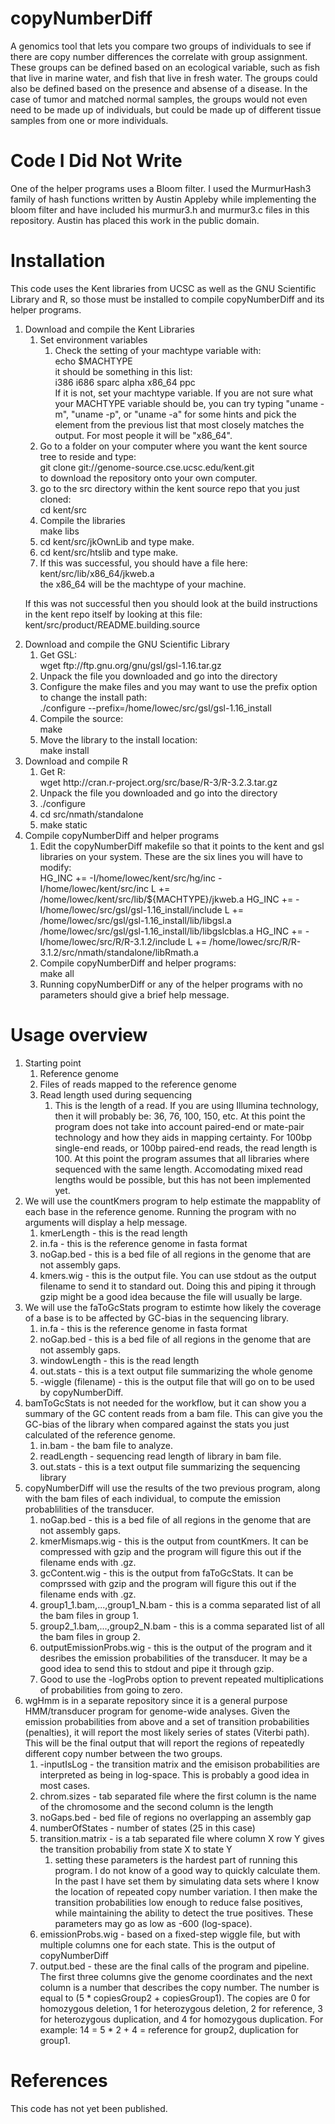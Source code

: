 copyNumberDiff
================

A genomics tool that lets you compare two groups of individuals to see if there are copy number differences
the correlate with group assignment.  These groups can be defined based on an ecological variable, such
as fish that live in marine water, and fish that live in fresh water.  The groups could also be defined
based on the presence and absense of a disease.  In the case of tumor and matched normal samples, the
groups would not even need to be made up of individuals, but could be made up of different tissue samples
from one or more individuals.


Code I Did Not Write
============
One of the helper programs uses a Bloom filter.  I used the MurmurHash3 family of hash functions written
by Austin Appleby while implementing the bloom filter and have included his murmur3.h and murmur3.c
files in this repository.  Austin has placed this work in the public domain.


Installation
============

This code uses the Kent libraries from UCSC as well as the GNU Scientific Library and R, so those must be installed
to compile copyNumberDiff and its helper programs.

<ol>
<li> Download and compile the Kent Libraries

<ol>
<li> Set environment variables

<ol>
<li> Check the setting of your machtype variable with:<br />
echo $MACHTYPE<br />
it should be something in this list:<br />
i386 i686 sparc alpha x86_64 ppc<br />
If it is not, set your machtype variable.
If you are not sure what your MACHTYPE variable should be, you can try typing "uname -m", "uname -p", or "uname -a"
for some hints and pick the element from the previous list that most closely matches the output.  For most people
it will be "x86_64".
</ol>

<li> Go to a folder on your computer where you want the kent source tree to reside and type:<br />
git clone git://genome-source.cse.ucsc.edu/kent.git<br />
to download the repository onto your own computer.
<li> go to the src directory within the kent source repo that you just cloned:<br />
cd kent/src<br />
<li> Compile the libraries<br />
make libs
<li> cd kent/src/jkOwnLib and type make.
<li> cd kent/src/htslib and type make.
<li> If this was successful, you should have a file here:<br />
kent/src/lib/x86_64/jkweb.a<br />
the x86_64 will be the machtype of your machine.</br />
</ol>

If this was not successful then you should look at the build instructions in the kent repo itself
by looking at this file:<br />
kent/src/product/README.building.source

<li> Download and compile the GNU Scientific Library

<ol>
<li> Get GSL:<br />
wget ftp://ftp.gnu.org/gnu/gsl/gsl-1.16.tar.gz
<li> Unpack the file you downloaded and go into the directory
<li> Configure the make files and you may want to use the prefix option to change the install path:<br />
./configure --prefix=/home/lowec/src/gsl/gsl-1.16_install
<li> Compile the source:<br />
make
<li> Move the library to the install location:<br />
make install
</ol>

<li> Download and compile R

<ol>
<li> Get R:<br />
wget http://cran.r-project.org/src/base/R-3/R-3.2.3.tar.gz
<li> Unpack the file you downloaded and go into the directory
<li> ./configure
<li> cd src/nmath/standalone
<li> make static
</ol>

<li> Compile copyNumberDiff and helper programs
<ol>
<li> Edit the copyNumberDiff makefile so that it points to the kent and gsl libraries on your system.  These
are the six lines you will have to modify:<br />
HG_INC += -I/home/lowec/kent/src/hg/inc -I/home/lowec/kent/src/inc
L += /home/lowec/kent/src/lib/${MACHTYPE}/jkweb.a
HG_INC += -I/home/lowec/src/gsl/gsl-1.16_install/include
L += /home/lowec/src/gsl/gsl-1.16_install/lib/libgsl.a /home/lowec/src/gsl/gsl-1.16_install/lib/libgslcblas.a
HG_INC += -I/home/lowec/src/R/R-3.1.2/include
L += /home/lowec/src/R/R-3.1.2/src/nmath/standalone/libRmath.a

<li> Compile copyNumberDiff and helper programs:<br />
make all

<li> Running copyNumberDiff or any of the helper programs with no parameters should give a brief help message.
</ol>
</ol>


Usage overview
==========
<ol>
<li> Starting point
<ol>
<li> Reference genome
<li> Files of reads mapped to the reference genome
<li> Read length used during sequencing
<ol>
<li> This is the length of a read.  If you are using Illumina technology, then it will probably be: 36,
76, 100, 150, etc.  At this point the program does not take into account paired-end or mate-pair technology
and how they aids in mapping certainty.  For 100bp single-end reads, or 100bp paired-end reads, the
read length is 100.  At this point the program assumes that all libraries where sequenced with the same
length.  Accomodating mixed read lengths would be possible, but this has not been implemented yet.
</ol>
</ol>

<li> We will use the countKmers program to help estimate the mappablity of
each base in the reference genome.  Running the program with no arguments
will display a help message.
<ol>
<li> kmerLength - this is the read length
<li> in.fa - this is the reference genome in fasta format
<li> noGap.bed - this is a bed file of all regions in the
genome that are not assembly gaps.
<li> kmers.wig - this is the output file.  You can use
stdout as the output filename to send it to standard out.
Doing this and piping it through gzip might be a good idea
because the file will usually be large.
</ol>

<li> We will use the faToGcStats program to estimte how likely the coverage
of a base is to be affected by GC-bias in the sequencing library.
<ol>
<li> in.fa - this is the reference genome in fasta format
<li> noGap.bed - this is a bed file of all regions in the
genome that are not assembly gaps.
<li> windowLength - this is the read length
<li> out.stats - this is a text output file summarizing the whole genome
<li> -wiggle (filename) - this is the output file that will go on to be
used by copyNumberDiff.
</ol>

<li> bamToGcStats is not needed for the workflow, but it can show you a summary
of the GC content reads from a bam file.  This can give you the GC-bias of the library
when compared against the stats you just calculated of the reference genome.
<ol>
<li> in.bam - the bam file to analyze.
<li> readLength - sequencing read length of library in bam file.
<li> out.stats - this is a text output file summarizing the sequencing library
</ol>

<li> copyNumberDiff will use the results of the two previous program, along with
the bam files of each individual, to compute the emission probablilities of the transducer.
<ol>
<li> noGap.bed - this is a bed file of all regions in the
genome that are not assembly gaps.
<li> kmerMismaps.wig - this is the output from countKmers.  It can be compressed with
gzip and the program will figure this out if the filename ends with .gz.
<li> gcContent.wig - this is the output from faToGcStats.  It can be comprssed with
gzip and the program will figure this out if the filename ends with .gz.
<li> group1_1.bam,...,group1_N.bam - this is a comma separated list of all the bam
files in group 1.
<li> group2_1.bam,...,group2_N.bam - this is a comma separated list of all the bam
files in group 2.
<li> outputEmissionProbs.wig - this is the output of the program and it desribes
the emission probabilities of the transducer.  It may be a good idea to send this
to stdout and pipe it through gzip.
<li> Good to use the -logProbs option to prevent repeated multiplications of probabilities
from going to zero.
</ol>

<li> wgHmm is in a separate repository since it is a general purpose HMM/transducer
program for genome-wide analyses.  Given the emission probabilities from above
and a set of transition probabilities (penalties), it will report the most likely
series of states (Viterbi path).  This will be the final output that will report
the regions of repeatedly different copy number between the two groups.
<ol>
<li> -inputIsLog - the transition matrix and the emisison probabilities are
interpreted as being in log-space.  This is probably a good idea in most cases.
<li> chrom.sizes - tab separated file where the first column is the name
of the chromosome and the second column is the length
<li> noGaps.bed - bed file of regions no overlapping an assembly gap
<li> numberOfStates - number of states (25 in this case)
<li> transition.matrix - is a tab separated file where column X row Y gives the
transition probabiliy from state X to state Y
<ol>
<li> setting these parameters is the hardest part of running this program.  I do
not know of a good way to quickly calculate them.  In the past I have set them by
simulating data sets where I know the location of repeated copy number variation.
I then make the transition probabilities low enough to reduce false positives, while
maintaining the ability to detect the true positives.  These parameters may go as low
as -600 (log-space).
</ol>
<li> emissionProbs.wig - based on a fixed-step wiggle file, but with multiple columns
one for each state.  This is the output of copyNumberDiff
<li> output.bed - these are the final calls of the program and pipeline.  The first
three columns give the genome coordinates and the next column is a number that
describes the copy number.  The number is equal to (5 * copiesGroup2 + copiesGroup1).
The copies are 0 for homozygous deletion, 1 for heterozygous deletion, 2 for reference,
3 for heterozygous duplication, and 4 for homozygous duplication.  For example:
14 = 5 * 2 + 4 = reference for group2, duplication for group1.
</ol>

</ol>


References
==========

This code has not yet been published.

